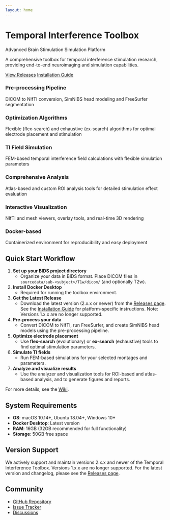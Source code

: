 ```yaml
---
layout: home
---
```


<div class="hero">
  <h1>Temporal Interference Toolbox</h1>
  <p>Advanced Brain Stimulation Simulation Platform</p>
  <p>A comprehensive toolbox for temporal interference stimulation research, providing end-to-end neuroimaging and simulation capabilities.</p>
  <div class="hero-buttons">
    <a href="/releases" class="btn">View Releases</a>
    <a href="/installation" class="btn btn-secondary">Installation Guide</a>
  </div>
</div>

<div class="features">
  <div class="feature-card">
    <div class="feature-icon"></div>
    <h3>Pre-processing Pipeline</h3>
    <p>DICOM to NIfTI conversion, SimNIBS head modeling and FreeSurfer segmentation</p>
  </div>

  <div class="feature-card">
    <div class="feature-icon"></div>
    <h3>Optimization Algorithms</h3>
    <p>Flexible (flex-search) and exhaustive (ex-search) algorithms for optimal electrode placement and stimulation</p>
  </div>
  <div class="feature-card">
    <div class="feature-icon"></div>
    <h3>TI Field Simulation</h3>
    <p>FEM-based temporal interference field calculations with flexible simulation parameters</p>
  </div>
  <div class="feature-card">
    <div class="feature-icon"></div>
    <h3>Comprehensive Analysis</h3>
    <p>Atlas-based and custom ROI analysis tools for detailed stimulation effect evaluation</p>
  </div>
  <div class="feature-card">
    <div class="feature-icon"></div>
    <h3>Interactive Visualization</h3>
    <p>NIfTI and mesh viewers, overlay tools, and real-time 3D rendering</p>
  </div>
  <div class="feature-card">
    <div class="feature-icon"></div>
    <h3>Docker-based</h3>
    <p>Containerized environment for reproducibility and easy deployment</p>
  </div>
</div>

## Quick Start Workflow

1. **Set up your BIDS project directory**
   - Organize your data in BIDS format. Place DICOM files in `sourcedata/sub-<subject>/T1w/dicom/` (and optionally T2w).
2. **Install Docker Desktop**
   - Required for running the toolbox environment.
3. **Get the Latest Release**
   - Download the latest version (2.x.x or newer) from the <a href="/releases">Releases page</a>. See the <a href="/installation">Installation Guide</a> for platform-specific instructions. Note: Versions 1.x.x are no longer supported.
4. **Pre-process your data**
   - Convert DICOM to NIfTI, run FreeSurfer, and create SimNIBS head models using the pre-processing pipeline.
5. **Optimize electrode placement**
   - Use <b>flex-search</b> (evolutionary) or <b>ex-search</b> (exhaustive) tools to find optimal stimulation parameters.
6. **Simulate TI fields**
   - Run FEM-based simulations for your selected montages and parameters.
7. **Analyze and visualize results**
   - Use the analyzer and visualization tools for ROI-based and atlas-based analysis, and to generate figures and reports.

For more details, see the <a href="{{ site.baseurl }}/wiki">Wiki</a>.

## System Requirements

- **OS**: macOS 10.14+, Ubuntu 18.04+, Windows 10+
- **Docker Desktop**: Latest version
- **RAM**: 16GB (32GB recommended for full functionality)
- **Storage**: 50GB free space

## Version Support

We actively support and maintain versions 2.x.x and newer of the Temporal Interference Toolbox. Versions 1.x.x are no longer supported. For the latest version and changelog, please see the <a href="/releases">Releases page</a>.

## Community

- [GitHub Repository](https://github.com/idossha/TI-Toolbox)
- [Issue Tracker](https://github.com/idossha/TI-Toolbox/issues)
- [Discussions](https://github.com/idossha/TI-Toolbox/discussions)

